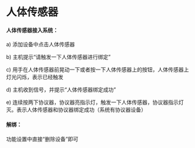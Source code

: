 # 人体传感器

#### 人体传感器接入系统：

a) 添加设备中点击人体传感器

b) 主机提示“请触发一下人体传感器进行绑定”

c) 用手在人体传感器前晃动一下或者按一下人体传感器上的按钮，人体传感器上灯光闪烁，表示已经触发

d) 主机收到信号，并提示“人体传感器绑定成功”

e) 连续按两下协议器，协议器亮指示灯，触发一下人体传感器，协议器指示灯灭。表示人体传感器和协议器绑定成功（系统有协议器设备）



#### 解绑：

功能设置中直接“删除设备”即可

